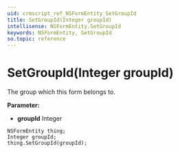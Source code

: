 ```yaml
---
uid: crmscript_ref_NSFormEntity_SetGroupId
title: SetGroupId(Integer groupId)
intellisense: NSFormEntity.SetGroupId
keywords: NSFormEntity, GetGroupId
so.topic: reference
---
```


# SetGroupId(Integer groupId)

The group which this form belongs to.

**Parameter:** 
 - **groupId** Integer

```crmscript
NSFormEntity thing;
Integer groupId;
thing.SetGroupId(groupId);
```

